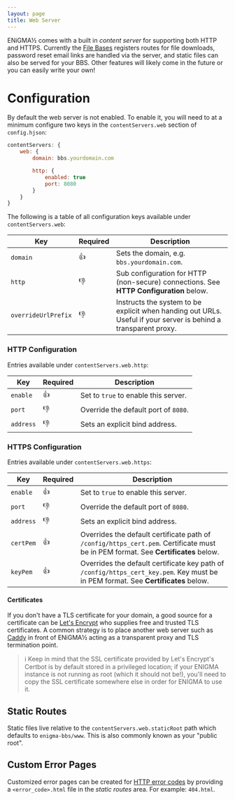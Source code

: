 ```yaml
---
layout: page
title: Web Server
---
```

ENiGMA½ comes with a built in *content server* for supporting both HTTP and HTTPS. Currently the [File Bases](../modding/file-base-web-download-manager.md) registers routes for file downloads, password reset email links are handled via the server, and static files can also be served for your BBS. Other features will likely come in the future or you can easily write your own!

# Configuration

By default the web server is not enabled. To enable it, you will need to at a minimum configure two keys in the `contentServers.web` section of `config.hjson`:

```js
contentServers: {
    web: {
        domain: bbs.yourdomain.com

        http: {
            enabled: true
            port: 8080
        }
    }
}
```

The following is a table of all configuration keys available under `contentServers.web`:

| Key | Required | Description |
|------|----------|-------------|
| `domain` | :+1: | Sets the domain, e.g. `bbs.yourdomain.com`. |
| `http` | :-1: | Sub configuration for HTTP (non-secure) connections. See **HTTP Configuration** below. |
| `overrideUrlPrefix` | :-1: | Instructs the system to be explicit when handing out URLs. Useful if your server is behind a transparent proxy. |

### HTTP Configuration

Entries available under `contentServers.web.http`:

| Key | Required | Description |
|------|----------|-------------|
| `enable` | :+1: | Set to `true` to enable this server.
| `port` | :-1: | Override the default port of `8080`. |
| `address` | :-1: | Sets an explicit bind address. |

### HTTPS Configuration

Entries available under `contentServers.web.https`:

| Key | Required | Description |
|------|----------|-------------|
| `enable` | :+1: | Set to `true` to enable this server.
| `port` | :-1: | Override the default port of `8080`. |
| `address` | :-1: | Sets an explicit bind address. |
| `certPem` | :+1: | Overrides the default certificate path of `/config/https_cert.pem`. Certificate must be in PEM format. See **Certificates** below. |
| `keyPem` | :+1: | Overrides the default certificate key path of `/config/https_cert_key.pem`. Key must be in PEM format. See **Certificates** below. |

#### Certificates

If you don't have a TLS certificate for your domain, a good source for a certificate can be [Let's Encrypt](https://letsencrypt.org/) who supplies free and trusted TLS certificates. A common strategy is to place another web server such as [Caddy](https://caddyserver.com/) in front of ENiGMA½ acting as a transparent proxy and TLS termination point.

> :information_source: Keep in mind that the SSL certificate provided by Let's Encrypt's Certbot is by default stored in a privileged location; if your ENIGMA instance is not running as root (which it should not be!), you'll need to copy the SSL certificate somewhere else in order for ENIGMA to use it.

## Static Routes
Static files live relative to the `contentServers.web.staticRoot` path which defaults to `enigma-bbs/www`. This is also commonly known as your "public root".

## Custom Error Pages
Customized error pages can be created for [HTTP error codes](https://en.wikipedia.org/wiki/List_of_HTTP_status_codes#4xx_Client_Error) by providing a `<error_code>.html` file in the *static routes* area. For example: `404.html`.
